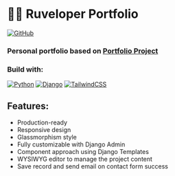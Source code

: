 # 🐱‍💻 Ruveloper Portfolio

[![GitHub](https://img.shields.io/github/license/ruveloper/django-portfolio-project)](https://www.mit.edu/~amini/LICENSE.md)

### Personal portfolio based on [Portfolio Project](https://github.com/ruveloper/django-portfolio-project)

### Build with:

[![Python](https://img.shields.io/badge/python-3670A0?style=for-the-badge&logo=python&logoColor=white)](https://www.python.org/)
[![Django](https://img.shields.io/badge/Django-092E20?style=for-the-badge&logo=django&logoColor=white)](http://www.djangoproject.com/)
[![TailwindCSS](https://img.shields.io/badge/tailwindcss-%2338B2AC.svg?style=for-the-badge&logo=tailwind-css&logoColor=white)](https://tailwindui.com/)

## Features:

- Production-ready
- Responsive design
- Glassmorphism style
- Fully customizable with Django Admin
- Component approach using Django Templates
- WYSIWYG editor to manage the project content
- Save record and send email on contact form success
